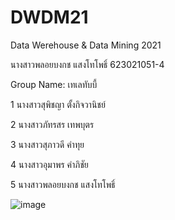 # DWDM21
Data Werehouse &amp; Data Mining 2021

นางสาวพลอยบงกช แสงโทโพธิ์ 623021051-4

Group Name: เทเลทับบี้

1 นางสาวสุพิชญา ตั้งกิจวานิชย์

2 นางสาวภัทรสร เทพบุตร

3 นางสาวสุภาวดี คำทุย

4 นางสาวอุมาพร คำภิชัย

5 นางสาวพลอยบงกช แสงโทโพธิ์

![image](https://user-images.githubusercontent.com/76931108/126358518-648d6679-209d-4c46-a4f9-4679eb13680d.png)
